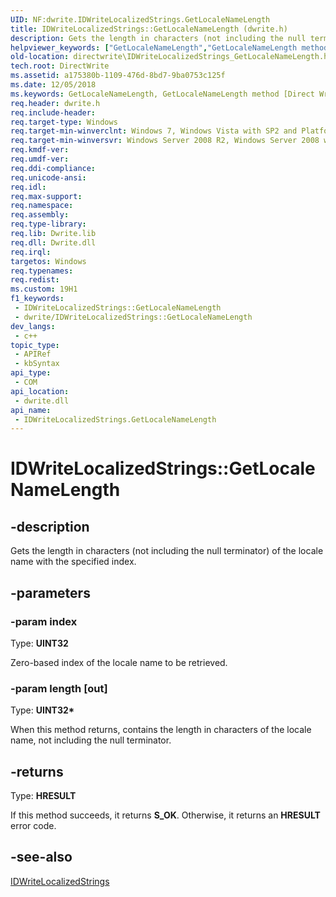 ```yaml
---
UID: NF:dwrite.IDWriteLocalizedStrings.GetLocaleNameLength
title: IDWriteLocalizedStrings::GetLocaleNameLength (dwrite.h)
description: Gets the length in characters (not including the null terminator) of the locale name with the specified index.
helpviewer_keywords: ["GetLocaleNameLength","GetLocaleNameLength method [Direct Write]","GetLocaleNameLength method [Direct Write]","IDWriteLocalizedStrings interface","IDWriteLocalizedStrings interface [Direct Write]","GetLocaleNameLength method","IDWriteLocalizedStrings.GetLocaleNameLength","IDWriteLocalizedStrings::GetLocaleNameLength","directwrite.IDWriteLocalizedStrings_GetLocaleNameLength","dwrite/IDWriteLocalizedStrings::GetLocaleNameLength"]
old-location: directwrite\IDWriteLocalizedStrings_GetLocaleNameLength.htm
tech.root: DirectWrite
ms.assetid: a175380b-1109-476d-8bd7-9ba0753c125f
ms.date: 12/05/2018
ms.keywords: GetLocaleNameLength, GetLocaleNameLength method [Direct Write], GetLocaleNameLength method [Direct Write],IDWriteLocalizedStrings interface, IDWriteLocalizedStrings interface [Direct Write],GetLocaleNameLength method, IDWriteLocalizedStrings.GetLocaleNameLength, IDWriteLocalizedStrings::GetLocaleNameLength, directwrite.IDWriteLocalizedStrings_GetLocaleNameLength, dwrite/IDWriteLocalizedStrings::GetLocaleNameLength
req.header: dwrite.h
req.include-header: 
req.target-type: Windows
req.target-min-winverclnt: Windows 7, Windows Vista with SP2 and Platform Update for Windows Vista [desktop apps \| UWP apps]
req.target-min-winversvr: Windows Server 2008 R2, Windows Server 2008 with SP2 and Platform Update for Windows Server 2008 [desktop apps \| UWP apps]
req.kmdf-ver: 
req.umdf-ver: 
req.ddi-compliance: 
req.unicode-ansi: 
req.idl: 
req.max-support: 
req.namespace: 
req.assembly: 
req.type-library: 
req.lib: Dwrite.lib
req.dll: Dwrite.dll
req.irql: 
targetos: Windows
req.typenames: 
req.redist: 
ms.custom: 19H1
f1_keywords:
 - IDWriteLocalizedStrings::GetLocaleNameLength
 - dwrite/IDWriteLocalizedStrings::GetLocaleNameLength
dev_langs:
 - c++
topic_type:
 - APIRef
 - kbSyntax
api_type:
 - COM
api_location:
 - dwrite.dll
api_name:
 - IDWriteLocalizedStrings.GetLocaleNameLength
---
```


# IDWriteLocalizedStrings::GetLocaleNameLength


## -description

 Gets the length in characters (not including the null terminator) of the locale name with the specified index.

## -parameters

### -param index

Type: <b>UINT32</b>

Zero-based index of the locale name to be retrieved.

### -param length [out]

Type: <b>UINT32*</b>

When this method returns, contains the length in characters of the locale name, not including the null terminator.

## -returns

Type: <b>HRESULT</b>

If this method succeeds, it returns <b>S_OK</b>. Otherwise, it returns an <b>HRESULT</b> error code.

## -see-also

<a href="/windows/win32/api/dwrite/nn-dwrite-idwritelocalizedstrings">IDWriteLocalizedStrings</a>

